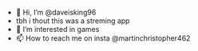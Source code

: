 - 👋 Hi, I’m @daveisking96
- tbh i thout this was a streming app
- 👀 I’m interested in games
- 📫 How to reach me on insta @martinchristopher462 

<!---
daveisking96/daveisking96 is a ✨ special ✨ repository because its `README.md` (this file) appears on your GitHub profile.
You can click the Preview link to take a look at your changes.
--->
